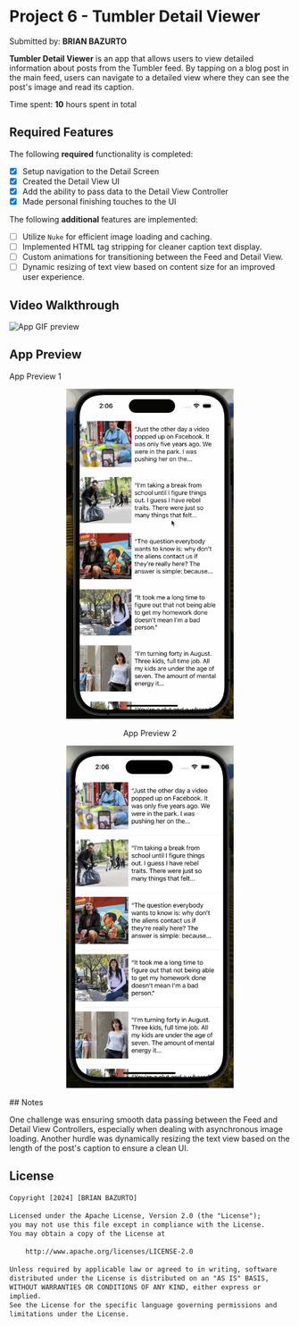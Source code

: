 # Project 6 - Tumbler Detail Viewer

Submitted by: **BRIAN BAZURTO**

**Tumbler Detail Viewer** is an app that allows users to view detailed information about posts from the Tumbler feed. By tapping on a blog post in the main feed, users can navigate to a detailed view where they can see the post's image and read its caption.

Time spent: **10** hours spent in total

## Required Features

The following **required** functionality is completed:

- [x] Setup navigation to the Detail Screen
- [x] Created the Detail View UI
- [x] Add the ability to pass data to the Detail View Controller
- [x] Made personal finishing touches to the UI

The following **additional** features are implemented:

- [ ] Utilize `Nuke` for efficient image loading and caching.
- [ ] Implemented HTML tag stripping for cleaner caption text display.
- [ ] Custom animations for transitioning between the Feed and Detail View.
- [ ] Dynamic resizing of text view based on content size for an improved user experience.

## Video Walkthrough

 <img src="" width="300" alt="App GIF preview">

## App Preview

<!-- Single row of images with names -->

<figcaption>App Preview 1</figcaption>
<div align="center">
  <figure>
    <img src="https://github.com/ba-00001/Tumbler_Detail_IOS_APP/blob/main/TUMBLR_DETAIL_IOS_APP_gif.gif" width="300" alt="Image 1">
  </figure>
</div>

  <figcaption align="center">App Preview 2</figcaption>
  <div align="center">
  <figure>
    <img src="https://github.com/ba-00001/Tumbler_Detail_IOS_APP/blob/main/TUMBLR_DETAIL_IOS_APP_IMAGE1.png" width="300" alt="Image 2">
  </figure>
</div>
## Notes

One challenge was ensuring smooth data passing between the Feed and Detail View Controllers, especially when dealing with asynchronous image loading. Another hurdle was dynamically resizing the text view based on the length of the post's caption to ensure a clean UI.

## License

    Copyright [2024] [BRIAN BAZURTO]

    Licensed under the Apache License, Version 2.0 (the "License");
    you may not use this file except in compliance with the License.
    You may obtain a copy of the License at

        http://www.apache.org/licenses/LICENSE-2.0

    Unless required by applicable law or agreed to in writing, software
    distributed under the License is distributed on an "AS IS" BASIS,
    WITHOUT WARRANTIES OR CONDITIONS OF ANY KIND, either express or implied.
    See the License for the specific language governing permissions and
    limitations under the License.
